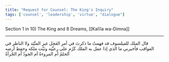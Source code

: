 ```yaml
---
title: "Request for Counsel: The King's Inquiry"
tags: ['counsel', 'leadership', 'virtue', "dialogue"]
---
```


 Section 1 in 10) The King and 8 Dreams, [[Kalīla wa-Dimna]]

---
قال الملك للفيلسوف قد فهمتُ ما ذكرتَ في أمرِ العَجِل غير المتَّئِد ولا الناظر في العواقب فأخبرني ما الذي إذا عمل به الملك كَرُم على رعيَّتِه وثبَّت ملكه وحفِظ أرضه آلحلمُ أم المروءةُ أم الجودُ أم الجُرأةُ
